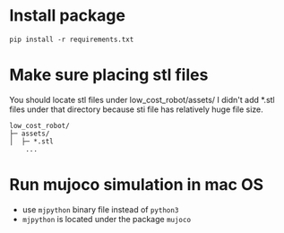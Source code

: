#  Install package
```
pip install -r requirements.txt
```

# Make sure placing stl files
You should locate stl files under low_cost_robot/assets/
I didn't add *.stl files under that directory because sti file has
relatively huge file size.
```
low_cost_robot/
├─ assets/
│  ├─ *.stl
    ...
```

# Run mujoco simulation in mac OS
- use `mjpython` binary file instead of `python3`
- `mjpython` is located under the package `mujoco`
